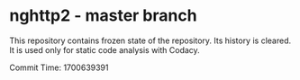 # nghttp2 - master branch

This repository contains frozen state of the repository.
Its history is cleared. It is used only for static code
analysis with Codacy.

Commit Time: 1700639391